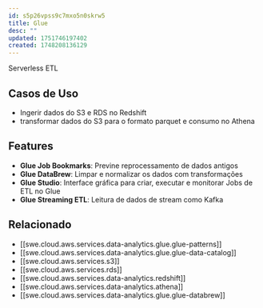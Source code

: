 ```yaml
---
id: s5p26vpss9c7mxo5n0skrw5
title: Glue
desc: ""
updated: 1751746197402
created: 1748208136129
---
```


Serverless ETL

## Casos de Uso

- Ingerir dados do S3 e RDS no Redshift
- transformar dados do S3 para o formato parquet e consumo no Athena

## Features

- **Glue Job Bookmarks**: Previne reprocessamento de dados antigos
- **Glue DataBrew**: Limpar e normalizar os dados com transformações
- **Glue Studio**: Interface gráfica para criar, executar e monitorar Jobs de ETL no Glue
- **Glue Streaming ETL**: Leitura de dados de stream como Kafka

## Relacionado

- [[swe.cloud.aws.services.data-analytics.glue.glue-patterns]]
- [[swe.cloud.aws.services.data-analytics.glue.glue-data-catalog]]
- [[swe.cloud.aws.services.s3]]
- [[swe.cloud.aws.services.rds]]
- [[swe.cloud.aws.services.data-analytics.redshift]]
- [[swe.cloud.aws.services.data-analytics.athena]]
- [[swe.cloud.aws.services.data-analytics.glue.glue-databrew]]
